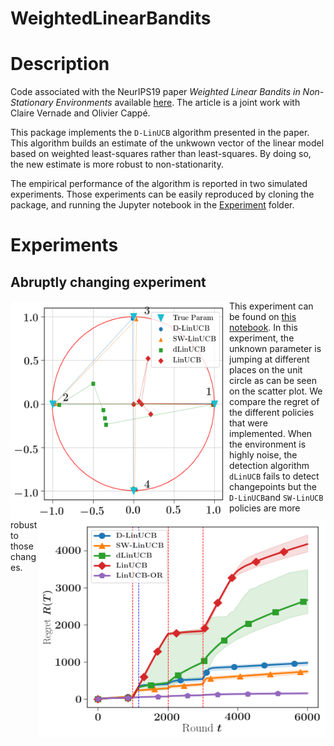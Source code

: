 # WeightedLinearBandits

# Description

Code associated with the NeurIPS19 paper *Weighted Linear Bandits in Non-Stationary Environments* available [here](https://arxiv.org/abs/1909.09146). The article is a joint work with Claire Vernade and Olivier Cappé.

This package implements the `D-LinUCB` algorithm presented in the paper. This algorithm builds an estimate of the unkwown vector of the linear model based on weighted least-squares rather than least-squares. By doing so, the new estimate is more robust to non-stationarity.

The empirical performance of the algorithm is reported in two simulated experiments. Those experiments can be easily reproduced by cloning the package, and running the Jupyter notebook in the [Experiment](Experiments/) folder.

# Experiments

## Abruptly changing experiment

<img align="left"  width="350" height="350" src="fig/scatter_abrupt.png">
<img align="right" width="460" height="350" src="fig/regret_abrupt.png">

This experiment can be found on [this notebook](Experiments/exp_ABRUPT_ENV_NEW.ipynb). In this experiment, the unknown parameter is jumping at different places on the unit circle as can be seen on the scatter plot. We compare the regret of the different policies that were implemented. When the environment is highly noise, the detection algorithm `dLinUCB` fails to detect changepoints but the `D-LinUCB`and `SW-LinUCB` policies are more robust to those changes.

